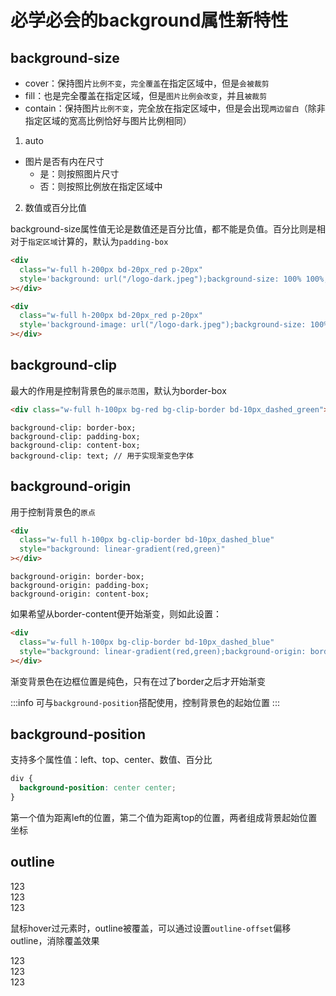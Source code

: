 # 必学必会的background属性新特性

## background-size

- cover：保持图片`比例不变`，`完全覆盖`在指定区域中，但是`会被裁剪`
- fill：也是完全覆盖在指定区域，但是`图片比例会改变`，并且`被裁剪`
- contain：保持图片`比例不变`，完全放在指定区域中，但是会出现`两边留白`（除非指定区域的宽高比例恰好与图片比例相同）

1. auto

- 图片是否有内在尺寸
  - 是：则按照图片尺寸
  - 否：则按照比例放在指定区域中

2. 数值或百分比值

background-size属性值无论是数值还是百分比值，都不能是负值。百分比则是相对于`指定区域`计算的，默认为`padding-box`

<div class="w-full h-200px bd-20px_red p-20px" style='background: url("/logo-dark.jpeg");background-size: 100% 100%;background-repeat: no-repeat'></div>

```html
<div
  class="w-full h-200px bd-20px_red p-20px"
  style='background: url("/logo-dark.jpeg");background-size: 100% 100%;background-repeat: no-repeat'
></div>
```

<div class="w-full h-200px bd-20px_red p-20px" style='background-image: url("/logo-dark.jpeg");background-size: 100% 100%;background-origin: content-box;background-repeat: no-repeat;'></div>

```html
<div
  class="w-full h-200px bd-20px_red p-20px"
  style='background-image: url("/logo-dark.jpeg");background-size: 100% 100%;background-origin: content-box;background-repeat: no-repeat;'
></div>
```

## background-clip

最大的作用是控制背景色的`展示范围`，默认为border-box

<div class="w-full h-100px bg-red bg-clip-border bd-10px_dashed_green"></div>

```html
<div class="w-full h-100px bg-red bg-clip-border bd-10px_dashed_green"></div>
```

```text
background-clip: border-box;
background-clip: padding-box;
background-clip: content-box;
background-clip: text; // 用于实现渐变色字体
```

## background-origin

用于控制背景色的`原点`

<div class="w-full h-100px bg-clip-border bd-10px_dashed_blue" style="background: linear-gradient(red,green)"></div>

```html
<div
  class="w-full h-100px bg-clip-border bd-10px_dashed_blue"
  style="background: linear-gradient(red,green)"
></div>
```

```text
background-origin: border-box;
background-origin: padding-box;
background-origin: content-box;
```

如果希望从border-content便开始渐变，则如此设置：

```html
<div
  class="w-full h-100px bg-clip-border bd-10px_dashed_blue"
  style="background: linear-gradient(red,green);background-origin: border-box"
></div>
```

<div
  class="w-full h-100px bg-clip-border bd-10px_dashed_blue"
  style="background: linear-gradient(red,green);background-origin: border-box"
></div>

渐变背景色在边框位置是纯色，只有在过了border之后才开始渐变

:::info
可与`background-position`搭配使用，控制背景色的起始位置
:::

## background-position

支持多个属性值：left、top、center、数值、百分比

```css
div {
  background-position: center center;
}
```

第一个值为距离left的位置，第二个值为距离top的位置，两者组成背景起始位置坐标

## outline

<div class="w-full flex">
<div class="flex-basis-33% hover:outline-blue hover:outline-width-3 hover:outline-solid  bg-red">123</div>
<div class="flex-basis-33% hover:outline-blue hover:outline-width-3 hover:outline-solid  bg-green">123</div>
<div class="flex-basis-33% hover:outline-blue hover:outline-width-3 hover:outline-solid  bg-blue">123</div>
</div>

鼠标hover过元素时，outline被覆盖，可以通过设置`outline-offset`偏移outline，消除覆盖效果

<div class="w-full flex">
<div class="flex-basis-33% hover:outline-blue hover:outline-width-3 hover:outline-offset--3px hover:outline-solid  bg-red">123</div>
<div class="flex-basis-33% hover:outline-blue hover:outline-width-3 hover:outline-offset--3px hover:outline-solid  bg-green">123</div>
<div class="flex-basis-33% hover:outline-blue hover:outline-width-3 hover:outline-offset--3px hover:outline-solid  bg-blue">123</div>
</div>

